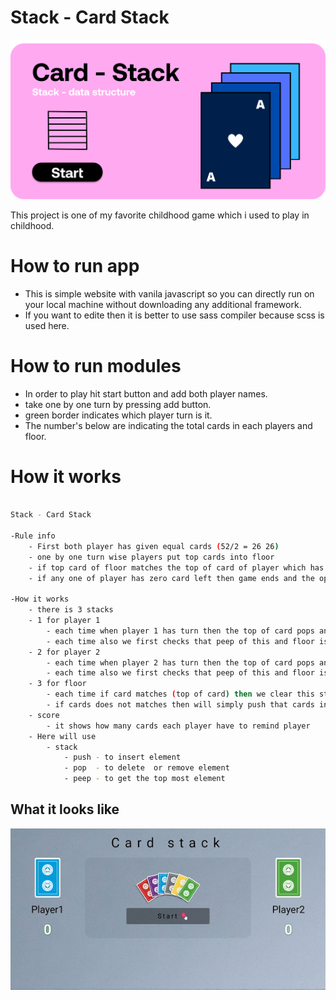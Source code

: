 # Stack - Card Stack

<p align="center">
  <img src="2.png">
</p>


This project is one of my favorite childhood game which i used to play in childhood.

# How to run app 

 * This is simple website with vanila javascript so you can directly run on your local machine without downloading any additional framework.
 * If you want to edite then it is better to use sass compiler because scss is used here. 

# How to run modules

 * In order to play hit start button and add both player names.
 * take one by one turn by pressing add button.
 * green border indicates which player turn is it.
 * The number's below are indicating the total cards in each players and floor.

# How it works

```sh

Stack - Card Stack

-Rule info
    - First both player has given equal cards (52/2 = 26 26)
    - one by one turn wise players put top cards into floor 
    - if top card of floor matches the top of card of player which has turn then the all floor card gives to that player
    - if any one of player has zero card left then game ends and the opposite player wins

-How it works
    - there is 3 stacks
    - 1 for player 1
        - each time when player 1 has turn then the top of card pops and push into floor stack
        - each time also we first checks that peep of this and floor is equal or not if equal then the whole floor stack is pushed into this stack
    - 2 for player 2
        - each time when player 2 has turn then the top of card pops and push into floor stack
        - each time also we first checks that peep of this and floor is equal or not if equal then the whole floor stack is pushed into this stack
    - 3 for floor 
        - each time if card matches (top of card) then we clear this stack and push all the element to those player
        - if cards does not matches then will simply push that cards into this stack
    - score 
        - it shows how many cards each player have to remind player
    - Here will use
        - stack
            - push - to insert element
            - pop  - to delete  or remove element
            - peep - to get the top most element

```

## What it looks like


<p align="center">
  <img src="0.gif">
</p>
  
